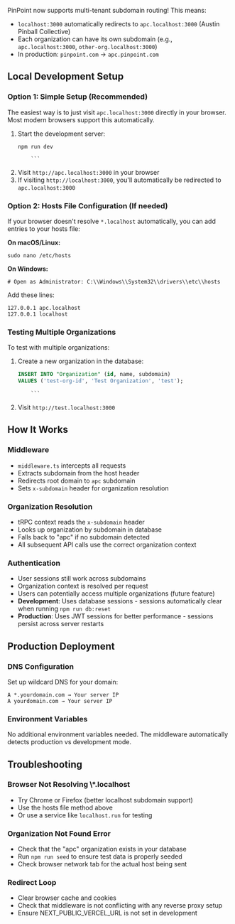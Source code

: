 PinPoint now supports multi-tenant subdomain routing! This means:

- `localhost:3000` automatically redirects to `apc.localhost:3000` (Austin Pinball Collective)
- Each organization can have its own subdomain (e.g., `apc.localhost:3000`, `other-org.localhost:3000`)
- In production: `pinpoint.com` → `apc.pinpoint.com`

## Local Development Setup

### Option 1: Simple Setup (Recommended)

The easiest way is to just visit `apc.localhost:3000` directly in your browser. Most modern browsers support this automatically.

1.  Start the development server:
    ```shell
    npm run dev

        ```

2.  Visit `http://apc.localhost:3000` in your browser
3.  If visiting `http://localhost:3000`, you'll automatically be redirected to `apc.localhost:3000`

### Option 2: Hosts File Configuration (If needed)

If your browser doesn't resolve `*.localhost` automatically, you can add entries to your hosts file:

**On macOS/Linux:**

```shell
sudo nano /etc/hosts

```

**On Windows:**

```plain text
# Open as Administrator: C:\\Windows\\System32\\drivers\\etc\\hosts

```

Add these lines:

```plain text
127.0.0.1 apc.localhost
127.0.0.1 localhost

```

### Testing Multiple Organizations

To test with multiple organizations:

1.  Create a new organization in the database:
    ```sql
    INSERT INTO "Organization" (id, name, subdomain)
    VALUES ('test-org-id', 'Test Organization', 'test');

        ```

2.  Visit `http://test.localhost:3000`

## How It Works

### Middleware

- `middleware.ts` intercepts all requests
- Extracts subdomain from the host header
- Redirects root domain to `apc` subdomain
- Sets `x-subdomain` header for organization resolution

### Organization Resolution

- tRPC context reads the `x-subdomain` header
- Looks up organization by subdomain in database
- Falls back to "apc" if no subdomain detected
- All subsequent API calls use the correct organization context

### Authentication

- User sessions still work across subdomains
- Organization context is resolved per request
- Users can potentially access multiple organizations (future feature)
- **Development**: Uses database sessions - sessions automatically clear when running `npm run db:reset`
- **Production**: Uses JWT sessions for better performance - sessions persist across server restarts

## Production Deployment

### DNS Configuration

Set up wildcard DNS for your domain:

```plain text
A *.yourdomain.com → Your server IP
A yourdomain.com → Your server IP

```

### Environment Variables

No additional environment variables needed. The middleware automatically detects production vs development mode.

## Troubleshooting

### Browser Not Resolving \\\*.localhost

- Try Chrome or Firefox (better localhost subdomain support)
- Use the hosts file method above
- Or use a service like `localhost.run` for testing

### Organization Not Found Error

- Check that the "apc" organization exists in your database
- Run `npm run seed` to ensure test data is properly seeded
- Check browser network tab for the actual host being sent

### Redirect Loop

- Clear browser cache and cookies
- Check that middleware is not conflicting with any reverse proxy setup
- Ensure NEXT_PUBLIC_VERCEL_URL is not set in development
